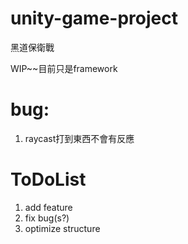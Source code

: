 # unity-game-project
黑道保衛戰

WIP~~目前只是framework

# bug:
1. raycast打到東西不會有反應

# ToDoList
1. add feature
2. fix bug(s?)
3. optimize structure
